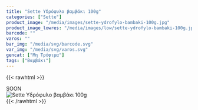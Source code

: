 ```yaml
---
title: "Sette Υδρόφυλο βαμβάκι 100g"
categories: ["Sette"]
product_image: "/media/images/sette-ydrofylo-bambaki-100g.jpg"
product_image_lowres: "/media/images/low/sette-ydrofylo-bambaki-100g.jpg"
barcode: ""
varos: ""
bar_img: "/media/svg/barcode.svg"
var_img: "/media/svg/varos.svg"
gencat: ["Μη Τρόφιμα"]
tags: ["Βαμβάκι"]
---
```

{{< rawhtml >}}

<div class="sload439"><div class="product">SOON<br><div class="pimg"><img alt="Sette Υδρόφυλο βαμβάκι 100g" title="Sette Υδρόφυλο βαμβάκι 100g" src="/media/images/sette-ydrofylo-bambaki-100g.jpg"></div></div></div>
{{< /rawhtml >}}



